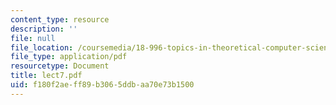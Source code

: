 ```yaml
---
content_type: resource
description: ''
file: null
file_location: /coursemedia/18-996-topics-in-theoretical-computer-science-internet-research-problems-spring-2002/f180f2aeff89b3065ddbaa70e73b1500_lect7.pdf
file_type: application/pdf
resourcetype: Document
title: lect7.pdf
uid: f180f2ae-ff89-b306-5ddb-aa70e73b1500
---
```

